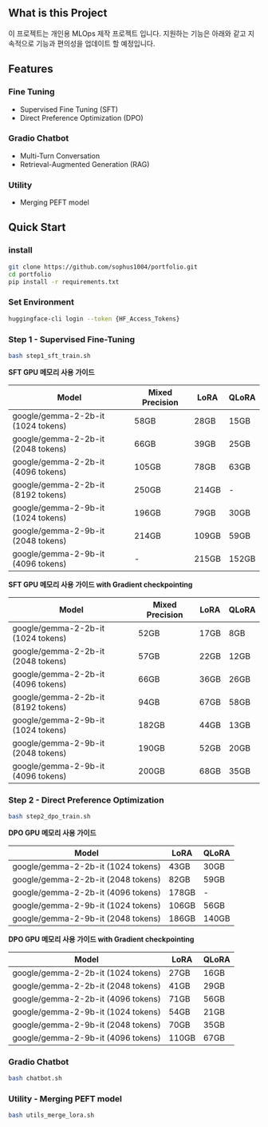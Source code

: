 ## What is this Project

이 프로젝트는 개인용 MLOps 제작 프로젝트 입니다. 지원하는 기능은 아래와 같고 지속적으로 기능과 편의성을 업데이트 할 예정입니다.

## Features

### Fine Tuning

- Supervised Fine Tuning (SFT)
- Direct Preference Optimization (DPO)

### Gradio Chatbot

- Multi-Turn Conversation
- Retrieval-Augmented Generation (RAG)

### Utility

- Merging PEFT model

## **Quick Start**

### install

```bash
git clone https://github.com/sophus1004/portfolio.git
cd portfolio
pip install -r requirements.txt
```

### Set Environment

```bash
huggingface-cli login --token {HF_Access_Tokens}
```

### Step 1 - Supervised Fine-Tuning

```bash
bash step1_sft_train.sh
```

**SFT GPU 메모리 사용 가이드**

| Model | Mixed Precision | LoRA | QLoRA |
| --- | --- | --- | --- |
| google/gemma-2-2b-it (1024 tokens) | 58GB | 28GB | 15GB |
| google/gemma-2-2b-it (2048 tokens) | 66GB | 39GB | 25GB |
| google/gemma-2-2b-it (4096 tokens) | 105GB | 78GB | 63GB |
| google/gemma-2-2b-it (8192 tokens) | 250GB | 214GB | - |
| google/gemma-2-9b-it (1024 tokens) | 196GB | 79GB | 30GB |
| google/gemma-2-9b-it (2048 tokens) | 214GB | 109GB | 59GB |
| google/gemma-2-9b-it (4096 tokens) | - | 215GB | 152GB |

**SFT GPU 메모리 사용 가이드 with Gradient checkpointing**

| Model | Mixed Precision | LoRA | QLoRA |
| --- | --- | --- | --- |
| google/gemma-2-2b-it (1024 tokens) | 52GB | 17GB | 8GB |
| google/gemma-2-2b-it (2048 tokens) | 57GB | 22GB | 12GB |
| google/gemma-2-2b-it (4096 tokens) | 66GB | 36GB | 26GB |
| google/gemma-2-2b-it (8192 tokens) | 94GB | 67GB | 58GB |
| google/gemma-2-9b-it (1024 tokens) | 182GB | 44GB | 13GB |
| google/gemma-2-9b-it (2048 tokens) | 190GB | 52GB | 20GB |
| google/gemma-2-9b-it (4096 tokens) | 200GB | 68GB | 35GB |

### Step 2 - Direct Preference Optimization

```bash
bash step2_dpo_train.sh
```

**DPO GPU 메모리 사용 가이드**

| Model | LoRA | QLoRA |
| --- | --- | --- |
| google/gemma-2-2b-it (1024 tokens) | 43GB | 30GB |
| google/gemma-2-2b-it (2048 tokens) | 82GB | 59GB |
| google/gemma-2-2b-it (4096 tokens) | 178GB | - |
| google/gemma-2-9b-it (1024 tokens) | 106GB | 56GB |
| google/gemma-2-9b-it (2048 tokens) | 186GB | 140GB |

**DPO GPU 메모리 사용 가이드 with Gradient checkpointing**

| Model | LoRA | QLoRA |
| --- | --- | --- |
| google/gemma-2-2b-it (1024 tokens) | 27GB | 16GB |
| google/gemma-2-2b-it (2048 tokens) | 41GB | 29GB |
| google/gemma-2-2b-it (4096 tokens) | 71GB | 56GB |
| google/gemma-2-9b-it (1024 tokens) | 54GB | 21GB |
| google/gemma-2-9b-it (2048 tokens) | 70GB | 35GB |
| google/gemma-2-9b-it (4096 tokens) | 110GB | 67GB |

### Gradio Chatbot

```bash
bash chatbot.sh
```

### Utility - Merging PEFT model

```bash
bash utils_merge_lora.sh
```
